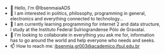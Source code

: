 - 👋 Hello, I'm @IbsenmaiaADS
- 👀 I am interested in politics, philosophy, programming in general, electronics and everything connected to technology...
- 🌱 I am currently learning programming for internet 2 and data structure, I study at the Instituto Federal Sulriograndense Pólo de Gravataí.
- 💞️ I'm looking to collaborate in everything you ask me for, information has to go around the world and help everyone who needs and seeks.
- 📫 How to reach me:
ibsenmia.gr003@academico.ifsul.edu.br

<!---
IbsenmaiaADS/IbsenmaiaADS is a special ✨ repository ✨ because your `README.md` (this file) appears in your GitHub profile.
You can click the Preview link to see your changes.
--->

